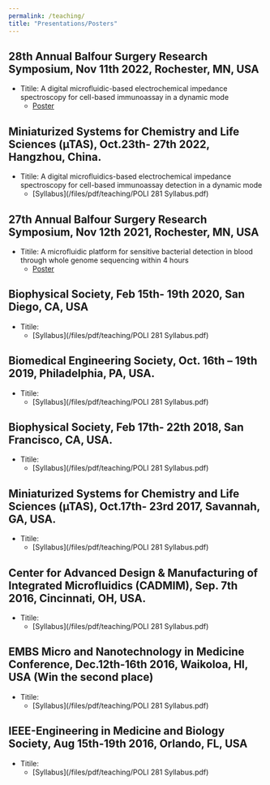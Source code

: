 ```yaml
---
permalink: /teaching/
title: "Presentations/Posters"
---
```

## 28th Annual Balfour Surgery Research Symposium, Nov 11th 2022, Rochester, MN, USA
- Titile: A digital microfluidic-based electrochemical impedance spectroscopy for cell-based immunoassay in a dynamic mode
    - [Poster]()

## Miniaturized Systems for Chemistry and Life Sciences (µTAS), Oct.23th- 27th 2022, Hangzhou, China.
- Titile: A digital microfluidics-based electrochemical impedance spectroscopy for cell-based immunoassay detection in a dynamic mode
    - [Syllabus](/files/pdf/teaching/POLI 281 Syllabus.pdf)

## 27th Annual Balfour Surgery Research Symposium, Nov 12th 2021, Rochester, MN, USA
- Titile: A microfluidic platform for sensitive bacterial detection in blood through whole genome sequencing within 4 hours
    - [Poster]()

## Biophysical Society, Feb 15th- 19th 2020, San Diego, CA, USA
- Titile: 
    - [Syllabus](/files/pdf/teaching/POLI 281 Syllabus.pdf)

## Biomedical Engineering Society, Oct. 16th – 19th 2019, Philadelphia, PA, USA.
- Titile: 
    - [Syllabus](/files/pdf/teaching/POLI 281 Syllabus.pdf)

## Biophysical Society, Feb 17th- 22th 2018, San Francisco, CA, USA.
- Titile: 
    - [Syllabus](/files/pdf/teaching/POLI 281 Syllabus.pdf)

## Miniaturized Systems for Chemistry and Life Sciences (µTAS), Oct.17th- 23rd 2017, Savannah, GA, USA.
- Titile: 
    - [Syllabus](/files/pdf/teaching/POLI 281 Syllabus.pdf)

## Center for Advanced Design & Manufacturing of Integrated Microfluidics (CADMIM), Sep. 7th 2016, Cincinnati, OH, USA.
- Titile: 
    - [Syllabus](/files/pdf/teaching/POLI 281 Syllabus.pdf)

## EMBS Micro and Nanotechnology in Medicine Conference, Dec.12th-16th 2016, Waikoloa, HI, USA (Win the second place)
- Titile: 
    - [Syllabus](/files/pdf/teaching/POLI 281 Syllabus.pdf)

## IEEE-Engineering in Medicine and Biology Society, Aug 15th-19th 2016, Orlando, FL, USA
- Titile: 
    - [Syllabus](/files/pdf/teaching/POLI 281 Syllabus.pdf)

